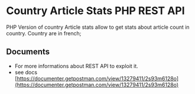 # Country Article Stats PHP REST API

PHP Version of country Article stats allow to get stats about article count in country.
Country are in french;

## Documents
- For more informations about REST API to exploit it. 
- see docs [https://documenter.getpostman.com/view/13279411/2s93m6128o](https://documenter.getpostman.com/view/13279411/2s93m6128o)


